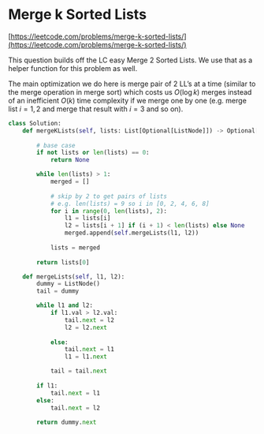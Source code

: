 # Merge k Sorted Lists

[https://leetcode.com/problems/merge-k-sorted-lists/](https://leetcode.com/problems/merge-k-sorted-lists/)

This question builds off the LC easy Merge 2 Sorted Lists. We use that as a helper function for this problem as well. 

The main optimization we do here is merge pair of 2 LL’s at a time (similar to the merge operation in merge sort) which costs us $O(\log k)$ merges instead of an inefficient $O(k)$ time complexity if we merge one by one (e.g. merge list $i=1,2$ and merge that result with $i=3$ and so on).

```python
class Solution:
    def mergeKLists(self, lists: List[Optional[ListNode]]) -> Optional[ListNode]:
        
        # base case
        if not lists or len(lists) == 0:
            return None

        while len(lists) > 1:
            merged = []
            
            # skip by 2 to get pairs of lists
            # e.g. len(lists) = 9 so i in [0, 2, 4, 6, 8]
            for i in range(0, len(lists), 2):
                l1 = lists[i]
                l2 = lists[i + 1] if (i + 1) < len(lists) else None
                merged.append(self.mergeLists(l1, l2))
            
            lists = merged
        
        return lists[0]

    def mergeLists(self, l1, l2):
        dummy = ListNode()
        tail = dummy

        while l1 and l2:
            if l1.val > l2.val:
                tail.next = l2
                l2 = l2.next
            
            else:
                tail.next = l1
                l1 = l1.next 

            tail = tail.next
        
        if l1:
            tail.next = l1
        else:
            tail.next = l2
        
        return dummy.next
```